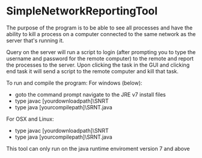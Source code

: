 # SimpleNetworkReportingTool

The purpose of the program is to be able to see all processes and have the ability to kill a process on a computer connected to the same network as the server that's running it. 

Query on the server will run a script to login (after prompting you to type the username and password for the remote computer) to the remote and report the processes to the server. Upon clicking the task in the GUI and clicking end task it will send a script to the remote computer and kill that task.

To run and compile the program:
For windows (below):
 - goto the command prompt navigate to the JRE v7 install files
 - type javac [yourdownloadpath]\SNRT
 - type java [yourcompilepath]\SRNT.java

For OSX and Linux:
 - type javac [yourdownloadpath]\SNRT
 - type java [yourcompilepath]\SRNT.java

This tool can only run on the java runtime enviroment version 7 and above
